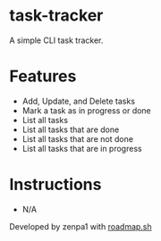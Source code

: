 # task-tracker
A simple CLI task tracker.

# Features
- Add, Update, and Delete tasks
- Mark a task as in progress or done
- List all tasks
- List all tasks that are done
- List all tasks that are not done
- List all tasks that are in progress

# Instructions
- N/A

Developed by zenpa1 with [roadmap.sh](https://roadmap.sh/projects/task-tracker)
